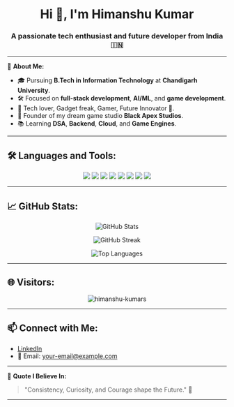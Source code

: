 <h1 align="center">Hi 👋, I'm Himanshu Kumar</h1>
<h3 align="center">A passionate tech enthusiast and future developer from India 🇮🇳</h3>

---

🌟 **About Me:**

- 🎓 Pursuing **B.Tech in Information Technology** at **Chandigarh University**.
- 🛠️ Focused on **full-stack development**, **AI/ML**, and **game development**.
- 🧠 Tech lover, Gadget freak, Gamer, Future Innovator 🚀.
- 🚀 Founder of my dream game studio **Black Apex Studios**.
- 📚 Learning **DSA**, **Backend**, **Cloud**, and **Game Engines**.

---

## 🛠️ Languages and Tools:

<p align="center">
  <img src="https://img.shields.io/badge/C++-00599C?style=for-the-badge&logo=c%2B%2B&logoColor=white" />
  <img src="https://img.shields.io/badge/Python-3776AB?style=for-the-badge&logo=python&logoColor=white" />
  <img src="https://img.shields.io/badge/HTML5-E34F26?style=for-the-badge&logo=html5&logoColor=white" />
  <img src="https://img.shields.io/badge/CSS3-1572B6?style=for-the-badge&logo=css3&logoColor=white" />
  <img src="https://img.shields.io/badge/JavaScript-F7DF1E?style=for-the-badge&logo=javascript&logoColor=black" />
  <img src="https://img.shields.io/badge/Git-F05032?style=for-the-badge&logo=git&logoColor=white" />
  <img src="https://img.shields.io/badge/GitHub-181717?style=for-the-badge&logo=github&logoColor=white" />
  <img src="https://img.shields.io/badge/VS%20Code-007ACC?style=for-the-badge&logo=visual-studio-code&logoColor=white" />
</p>

---

## 📈 GitHub Stats:

<p align="center">
  <img src="https://github-readme-stats.vercel.app/api?username=himanshu-kumars&show_icons=true&theme=tokyonight" alt="GitHub Stats" />
</p>

<p align="center">
  <img src="https://github-readme-streak-stats.herokuapp.com/?user=himanshu-kumars&theme=tokyonight" alt="GitHub Streak" />
</p>

<p align="center">
  <img src="https://github-readme-stats.vercel.app/api/top-langs/?username=himanshu-kumars&layout=compact&theme=tokyonight" alt="Top Languages" />
</p>

---

## 🌐 Visitors:

<p align="center">
  <img src="https://komarev.com/ghpvc/?username=himanshu-kumars&label=Profile%20views&color=0e75b6&style=flat" alt="himanshu-kumars" />
</p>

---

## 📫 Connect with Me:

- [LinkedIn](https://www.linkedin.com/) <!-- Add your LinkedIn profile link -->
- 📧 Email: your-email@example.com <!-- Add your real email address -->

---

🌟 **Quote I Believe In:**
> "Consistency, Curiosity, and Courage shape the Future." 🚀

---
